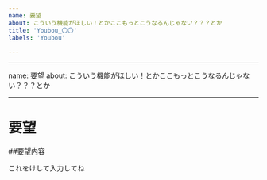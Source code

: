 ```yaml
---
name: 要望
about: こういう機能がほしい！とかここもっとこうなるんじゃない？？？とか
title: 'Youbou_〇〇'
labels: 'Youbou'

---
```


---
name: 要望
about: こういう機能がほしい！とかここもっとこうなるんじゃない？？？とか

---
# 要望

##要望内容

これをけして入力してね
